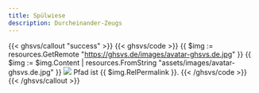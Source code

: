```yaml
---
title: Spülwiese
description: Durcheinander-Zeugs
---
```


{{< ghsvs/callout "success" >}}
{{< ghsvs/code >}}
{{ $img := resources.GetRemote "https://ghsvs.de/images/avatar-ghsvs.de.jpg" }}
{{ $img := $img.Content | resources.FromString "assets/images/avatar-ghsvs.de.jpg" }}
<img src="{{ $img.RelPermalink }}">
Pfad ist {{ $img.RelPermalink }}.
{{< /ghsvs/code >}}
{{< /ghsvs/callout >}}
